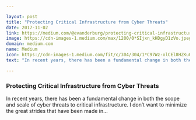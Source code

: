 ```yaml
---

layout: post
title: "Protecting Critical Infrastructure from Cyber Threats"
date: 2017-11-02
link: https://medium.com/@evanderburg/protecting-critical-infrastructure-from-cyber-threats-3f6fb4219304?source=rss------machine_learning-5
image: https://cdn-images-1.medium.com/max/1200/0*SIjxn_kHDgyD1zVo.jpeg
domain: medium.com
name: Medium
icon: https://cdn-images-1.medium.com/fit/c/304/304/1*C97Wz-olCEl8HZKu0odlLA.png
text: "In recent years, there has been a fundamental change in both the scope and scale of cyber threats to critical infrastructure. I don’t want to minimize the great strides that have been made in…"

---
```


### Protecting Critical Infrastructure from Cyber Threats

In recent years, there has been a fundamental change in both the scope and scale of cyber threats to critical infrastructure. I don’t want to minimize the great strides that have been made in…
